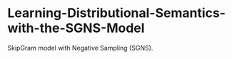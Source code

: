 # Learning-Distributional-Semantics-with-the-SGNS-Model
SkipGram model with Negative Sampling (SGNS).
